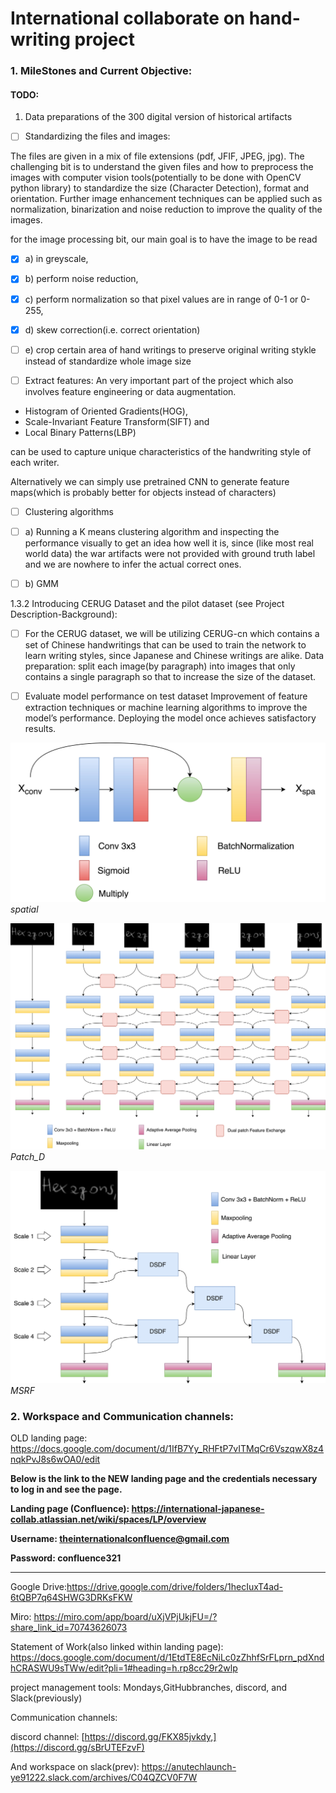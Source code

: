 # International collaborate on hand-writing project





### 1. MileStones and Current Objective:

#### TODO: 

1. Data preparations of the 300 digital version of historical artifacts

- [ ] Standardizing the files and images:

The files are given in a mix of file extensions (pdf, JFIF, JPEG, jpg). The challenging bit is to understand the given files and how to preprocess the images with computer vision tools(potentially to be done with OpenCV python library) to standardize the size (Character Detection), format and orientation. Further image enhancement techniques can be applied such as normalization, binarization and noise reduction to improve the quality of the images.

for the image processing bit, our main goal is to have the image to be read 
- [X] a) in greyscale, 
- [X] b) perform noise reduction, 
- [X] c) perform normalization so that pixel values are in range of 0-1 or 0-255,
- [X] d) skew correction(i.e. correct orientation)
- [ ] e) crop certain area of hand writings to preserve original writing stykle instead of standardize whole image size

- [ ] Extract features: 
An very important part of the project which also involves feature engineering or data augmentation.

- Histogram of Oriented Gradients(HOG), 
- Scale-Invariant Feature Transform(SIFT) and 
- Local Binary Patterns(LBP) 

can be used to capture unique characteristics of the handwriting style of each writer.

Alternatively we can simply use pretrained CNN to generate feature maps(which is probably better for objects instead of characters)

- [ ] Clustering algorithms

- [ ] a) Running a K means clustering algorithm and inspecting the performance visually to get an idea how well it is, since (like most real world data) the war artifacts were not provided with ground truth label and we are nowhere to infer the actual correct ones.
- [ ] b) GMM

1.3.2 Introducing CERUG Dataset and the pilot dataset (see Project Description-Background):

- [ ] For the CERUG dataset, we will be utilizing CERUG-cn which contains a set of Chinese handwritings that can be used to train the network to learn writing styles, since Japanese and Chinese writings are alike.
Data preparation: split each image(by paragraph) into images that only contains a single paragraph so that to increase the size of the dataset.

- [ ] Evaluate model performance on test dataset
Improvement of feature extraction techniques or machine learning algorithms to improve the model’s performance.
Deploying the model once achieves satisfactory results.



![spatial net](model/spatial-net.jpeg)*spatial*

![Patch_D](model/Patch_D.png)*Patch_D*

![MSRF_CLASSIFICATION](model/MSRF_CLASSIFICATION.jpeg "MSRF")*MSRF*




### 2. Workspace and Communication channels:

OLD landing page: https://docs.google.com/document/d/1IfB7Yy_RHFtP7vITMqCr6VszqwX8z4nqkPvJ8s6wOA0/edit

**Below is the link to the NEW landing page and the credentials necessary to log in and see the page.**

**Landing page (Confluence): https://international-japanese-collab.atlassian.net/wiki/spaces/LP/overview**

**Username: theinternationalconfluence@gmail.com**

**Password: confluence321**

-----------------
Google Drive:https://drive.google.com/drive/folders/1hecIuxT4ad-6tQBP7q64SHWG3DRKsFKW

Miro: https://miro.com/app/board/uXjVPjUkjFU=/?share_link_id=70743626073
 
Statement of Work(also linked within landing page): https://docs.google.com/document/d/1EtdTE8EcNiLc0zZhhfSrFLprn_pdXndhCRASWU9sTWw/edit?pli=1#heading=h.rp8cc29r2wlp
 
project management tools: Mondays,GitHubbranches, discord, and Slack(previously)
 
Communication channels: 

discord channel: [https://discord.gg/FKX85jvkdy,](https://discord.gg/sBrUTEFzvF) 


And workspace on slack(prev): https://anutechlaunch-ye91222.slack.com/archives/C04QZCV0F7W

